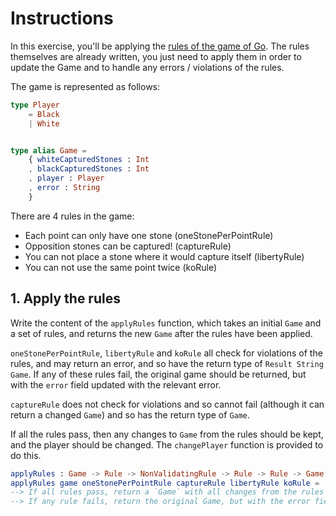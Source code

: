 # Instructions

In this exercise, you'll be applying the [rules of the game of Go](https://matmoore.github.io/learngo/). The rules themselves are already written, you just need to apply them in order to update the Game and to handle any errors / violations of the rules.

The game is represented as follows:

```elm
type Player
    = Black
    | White


type alias Game =
    { whiteCapturedStones : Int
    , blackCapturedStones : Int
    , player : Player
    , error : String
    }
```

There are 4 rules in the game:

- Each point can only have one stone (oneStonePerPointRule)
- Opposition stones can be captured! (captureRule)
- You can not place a stone where it would capture itself (libertyRule)
- You can not use the same point twice (koRule)

## 1. Apply the rules

Write the content of the `applyRules` function, which takes an initial `Game` and a set of rules, and returns the new `Game` after the rules have been applied.

`oneStonePerPointRule`, `libertyRule` and `koRule` all check for violations of the rules, and may return an error, and so have the return type of `Result String Game`. If any of these rules fail, the original game should be returned, but with the `error` field updated with the relevant error.

`captureRule` does not check for violations and so cannot fail (although it can return a changed `Game`) and so has the return type of `Game`.

If all the rules pass, then any changes to `Game` from the rules should be kept, and the player should be changed. The `changePlayer` function is provided to do this.

```elm
applyRules : Game -> Rule -> NonValidatingRule -> Rule -> Rule -> Game
applyRules game oneStonePerPointRule captureRule libertyRule koRule =
--> If all rules pass, return a `Game` with all changes from the rules applied, and changePlayer
--> If any rule fails, return the original Game, but with the error field set
```
